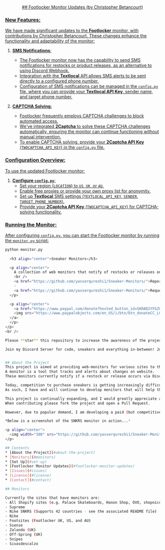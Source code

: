 <p align="center">
  <a href="https://github.com/yasserqureshi1/Sneaker-Monitors/">
    ## Footlocker Monitor Updates (by Christopher Betancourt)

### New Features:

We have made significant updates to the **Footlocker** monitor, with contributions by Christopher Betancourt. These changes enhance the functionality and adaptability of the monitor:

1. **SMS Notifications**:
    - The Footlocker monitor now has the capability to send SMS notifications for restocks or product releases, as an alternative to using Discord Webhook.
    - Integration with the **Textlocal** API allows SMS alerts to be sent directly to a configured phone number.
    - Configuration of SMS notifications can be managed in the `config.py` file, where you can provide your **Textlocal API Key**, sender name, and target phone number.

2. **CAPTCHA Solving**:
    - Footlocker frequently employs CAPTCHA challenges to block automated access.
    - We've integrated **2Captcha** to solve these CAPTCHA challenges automatically, ensuring the monitor can continue functioning without manual intervention.
    - To enable CAPTCHA solving, provide your **2Captcha API Key** (`TWOCAPTCHA_API_KEY`) in the `config.py` file.

### Configuration Overview:

To use the updated Footlocker monitor:

1. **Configure `config.py`**:
    - Set your region (`LOCATION`) to `US`, `UK`, or `AU`.
    - Enable free proxies or provide your own proxy list for anonymity.
    - Set up **Textlocal** SMS settings (`TEXTLOCAL_API_KEY`, `SENDER`, `TARGET_PHONE_NUMBER`).
    - Provide your **2Captcha API Key** (`TWOCAPTCHA_API_KEY`) for CAPTCHA-solving functionality.

### Running the Monitor:

After configuring `config.py`, you can start the Footlocker monitor by running the `monitor.py` script:

```sh
python monitor.py
  
  <h3 align="center">Sneaker Monitors</h3>

  <p align="center">
    A collection of web monitors that notify of restocks or releases on sneaker related sites through Discord Webhook or SMS
    <br />
    <a href="https://github.com/yasserqureshi1/Sneaker-Monitors/">Report Bug</a>
    ·
    <a href="https://github.com/yasserqureshi1/Sneaker-Monitors/">Request Feature</a>
  </p>

  <p align="center">
    <a href="https://www.paypal.com/donate?hosted_button_id=SKRAD2YFGZC5C">
    <img src="https://www.paypalobjects.com/en_US/i/btn/btn_donateCC_LG.gif" alt="Logo" width="auto" height="50" >
  </a>
  </p> 
</p>
<br />

Please **star** this repository to increase the awareness of the project for others to use or add to. 

Join my Discord Server for code, sneakers and everything in-between! Join here: [discord.gg/YasCommunity](https://discord.gg/YasCommunity)


## About the Project
This project is aimed at providing web-monitors for various sites to the sneaker community for free. 
A monitor is a tool that tracks and alerts about changes on website.
These monitors currently notify if a restock or release occurs via Discord Webhook or SMS on popular sneaker related websites.

Today, competition to purchase sneakers is getting increasingly difficult with resellers using paid automated tools to give them a massive advantage over everyone else.
As such, I have and will continue to develop monitors that will help those members that struggle to finally get the sneakers they want.

This project is continually expanding, and I would greatly appreciate any contributions. 
When contributing please fork the project and open a Pull Request.

However, due to popular demand, I am developing a paid (but competitively priced) set of hosted monitors. These will be released on my Discord Server that you can join in [#Contact](#Contact).

*Below is a screenshot of the SNKRS monitor in action...*

<p align="center">
  <img width="300" src="https://github.com/yasserqureshi1/Sneaker-Monitors/blob/master/static/SNKRS_example.png?raw=true">
</p>

## Contents
* [About the Project](#about-the-project)
* [Monitors](#monitors)
* [Set Up](#set-up)
* [Footlocker Monitor Updates](#footlocker-monitor-updates)
* [Issues](#issues)
* [License](#license)
* [Contact](#contact)

## Monitors 

Currently the sites that have monitors are:
- All Shopify sites (e.g. Palace Skateboards, Hanon Shop, OVO, shopnicekicks.com, BDGA Store, Noir Fonce, Travis Scott, etc.)
- Supreme
- Nike SNKRS (Supports 42 countries - see the associated README file)
- Nike
- Footsites (Footlocker UK, US, and AU)
- Ssense
- Zalando (UK)
- Off-Spring (UK)
- Snipes
- Sivasdescalzo



